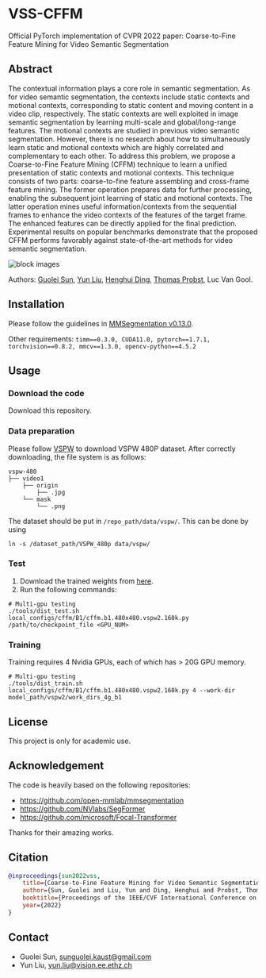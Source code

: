 # VSS-CFFM
Official PyTorch implementation of CVPR 2022 paper: Coarse-to-Fine Feature Mining for Video Semantic Segmentation

## Abstract
The contextual information plays a core role in semantic segmentation. As for video semantic segmentation, the contexts include static contexts and motional contexts, corresponding to static content and moving content in a video clip, respectively. The static contexts are well exploited in image semantic segmentation by learning multi-scale and global/long-range features. The motional contexts are studied in previous video semantic segmentation. However, there is no research about how to simultaneously learn static and motional contexts which are highly correlated and complementary to each other. To address this problem, we propose a Coarse-to-Fine Feature Mining (CFFM) technique to learn a unified presentation of static contexts and motional contexts. This technique consists of two parts: coarse-to-fine feature assembling and cross-frame feature mining. The former operation prepares data for further processing, enabling the subsequent joint learning of static and motional contexts. The latter operation mines useful information/contexts from the sequential frames to enhance the video contexts of the features of the target frame. The enhanced features can be directly applied for the final prediction. Experimental results on popular benchmarks demonstrate that the proposed CFFM performs favorably against state-of-the-art methods for video semantic segmentation.

![block images](https://github.com/GuoleiSun/VSS-CFFM/blob/main/diagram.png)

Authors: [Guolei Sun](https://scholar.google.com/citations?hl=zh-CN&user=qd8Blw0AAAAJ), [Yun Liu](https://yun-liu.github.io/), [Henghui Ding](https://henghuiding.github.io/), [Thomas Probst](https://probstt.bitbucket.io/), Luc Van Gool.

## Installation
Please follow the guidelines in [MMSegmentation v0.13.0](https://github.com/open-mmlab/mmsegmentation/tree/v0.13.0).

Other requirements:
```timm==0.3.0, CUDA11.0, pytorch==1.7.1, torchvision==0.8.2, mmcv==1.3.0, opencv-python==4.5.2```

## Usage
### Download the code
Download this repository.

### Data preparation
Please follow [VSPW](https://github.com/sssdddwww2/vspw_dataset_download) to download VSPW 480P dataset.
After correctly downloading, the file system is as follows:
```
vspw-480
├── video1
    ├── origin
        ├── .jpg
    └── mask
        └── .png
```
The dataset should be put in ```/repo_path/data/vspw/```. This can be done by using 
```
ln -s /dataset_path/VSPW_480p data/vspw/
```

### Test
1. Download the trained weights from [here](https://drive.google.com/drive/folders/1YD5Yy6_m3QlS72o6FQWmsFtz7Kw-8OmI?usp=sharing).
2. Run the following commands:
```
# Multi-gpu testing
./tools/dist_test.sh local_configs/cffm/B1/cffm.b1.480x480.vspw2.160k.py /path/to/checkpoint_file <GPU_NUM>
```

### Training
Training requires 4 Nvidia GPUs, each of which has > 20G GPU memory.
```
# Multi-gpu testing
./tools/dist_train.sh local_configs/cffm/B1/cffm.b1.480x480.vspw2.160k.py 4 --work-dir model_path/vspw2/work_dirs_4g_b1
```

## License
This project is only for academic use.

## Acknowledgement
The code is heavily based on the following repositories:
- https://github.com/open-mmlab/mmsegmentation
- https://github.com/NVlabs/SegFormer
- https://github.com/microsoft/Focal-Transformer

Thanks for their amazing works.

## Citation
```bibtex
@inproceedings{sun2022vss,
    title={Coarse-to-Fine Feature Mining for Video Semantic Segmentation},
    author={Sun, Guolei and Liu, Yun and Ding, Henghui and Probst, Thomas and Van Gool, Luc},
    booktitle={Proceedings of the IEEE/CVF International Conference on Computer Vision and Patern Recognition (CVPR)},
    year={2022}
}
```
## Contact
- Guolei Sun, sunguolei.kaust@gmail.com
- Yun Liu, yun.liu@vision.ee.ethz.ch
